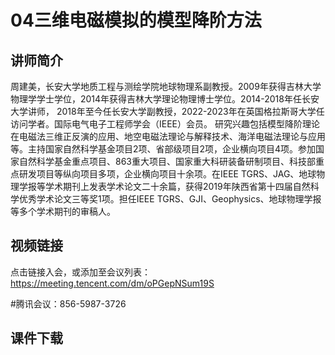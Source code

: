 # 04三维电磁模拟的模型降阶方法
## 讲师简介


周建美，长安大学地质工程与测绘学院地球物理系副教授。2009年获得吉林大学物理学学士学位，2014年获得吉林大学理论物理博士学位。2014-2018年任长安大学讲师， 2018年至今任长安大学副教授，2022-2023年在英国格拉斯哥大学任访问学者。国际电气电子工程师学会（IEEE）会员。
研究兴趣包括模型降阶理论在电磁法三维正反演的应用、地空电磁法理论与解释技术、海洋电磁法理论与应用等。主持国家自然科学基金项目2项、省部级项目2项，企业横向项目4项。参加国家自然科学基金重点项目、863重大项目、国家重大科研装备研制项目、科技部重点研发项目等纵向项目多项，企业横向项目十余项。在IEEE TGRS、JAG、地球物理学报等学术期刊上发表学术论文二十余篇，获得2019年陕西省第十四届自然科学优秀学术论文三等奖1项。担任IEEE TGRS、GJI、Geophysics、地球物理学报等多个学术期刊的审稿人。


## 视频链接
点击链接入会，或添加至会议列表：
https://meeting.tencent.com/dm/oPGepNSum19S

#腾讯会议：856-5987-3726

## 课件下载
